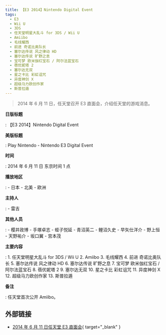 ```yaml
---
title: 【E3 2014】Nintendo Digital Event
tags:
  - E3
  - Wii U
  - 3DS
  - 任天堂明星大乱斗 for 3DS / Wii U
  - Amiibo
  - 毛线耀西
  - 前进 奇诺比奥队长
  - 塞尔达传说 风之律动 HD
  - 塞尔达传说 旷野之息
  - 宝可梦 欧米伽红宝石 / 阿尔法蓝宝石
  - 蓓优妮塔 2
  - 塞尔达无双
  - 星之卡比 彩虹诅咒
  - 异度神剑 X
  - 超级马力欧创作家
  - 斯普拉遁
---
```


> 2014 年 6 月 11 日，任天堂召开 E3 直面会，介绍任天堂的游戏消息。

**日版标题**

:   【E3 2014】Nintendo Digital Event

**美版标题**

:   Play Nintendo - Nintendo E3 Digital Event

**时间**

:   2014 年 6 月 11 日 东京时间 1 点

**播放地区**

:   - 日本
	- 北美
	- 欧洲

**主持人**

:   - 雷吉

**其他人员**

:   - 樱井政博
	- 手塚卓志
	- 蛭子悦延
	- 青沼英二
	- 鲤沼久史
	- 早矢仕洋介
	- 野上恒
	- 天野祐介
	- 坂口翼
	- 宫本茂

**主要内容**

:   1. 任天堂明星大乱斗 for 3DS / Wii U
	2. Amiibo
	3. 毛线耀西
	4. 前进 奇诺比奥队长
	5. 塞尔达传说 风之律动 HD
	6. 塞尔达传说 旷野之息
	7. 宝可梦 欧米伽红宝石 / 阿尔法蓝宝石
	8. 蓓优妮塔 2
	9. 塞尔达无双
	10. 星之卡比 彩虹诅咒
	11. 异度神剑 X
	12. 超级马力欧创作家
	13. 斯普拉遁

**备注**

:   任天堂首次公开 Amiibo。

## 外部链接

- [2014 年 6 月 11 日任天堂 E3 直面会](https://www.bilibili.com/video/BV1SJ41147a2/){ target="_blank" }
